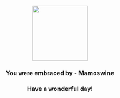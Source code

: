 <p align="center">
    <img src="https://raw.githubusercontent.com/PokeAPI/sprites/master/sprites/pokemon/473.png" width="150" height="150">
</p>
<h3 align="center">You were embraced by - <b>Mamoswine</b></h3>
<h3 align="center">Have a wonderful day!</h3>
